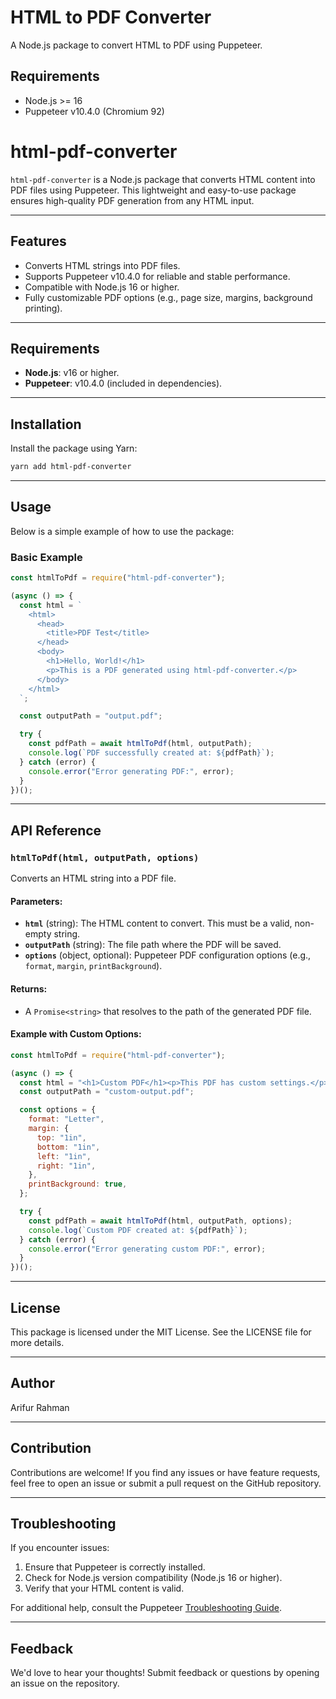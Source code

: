 # HTML to PDF Converter

A Node.js package to convert HTML to PDF using Puppeteer.

## Requirements
- Node.js >= 16
- Puppeteer v10.4.0 (Chromium 92)

# html-pdf-converter

`html-pdf-converter` is a Node.js package that converts HTML content into PDF files using Puppeteer. This lightweight and easy-to-use package ensures high-quality PDF generation from any HTML input.

---

## Features
- Converts HTML strings into PDF files.
- Supports Puppeteer v10.4.0 for reliable and stable performance.
- Compatible with Node.js 16 or higher.
- Fully customizable PDF options (e.g., page size, margins, background printing).

---

## Requirements
- **Node.js**: v16 or higher.
- **Puppeteer**: v10.4.0 (included in dependencies).

---

## Installation
Install the package using Yarn:
```bash
yarn add html-pdf-converter
```

---

## Usage
Below is a simple example of how to use the package:

### Basic Example
```javascript
const htmlToPdf = require("html-pdf-converter");

(async () => {
  const html = `
    <html>
      <head>
        <title>PDF Test</title>
      </head>
      <body>
        <h1>Hello, World!</h1>
        <p>This is a PDF generated using html-pdf-converter.</p>
      </body>
    </html>
  `;

  const outputPath = "output.pdf";

  try {
    const pdfPath = await htmlToPdf(html, outputPath);
    console.log(`PDF successfully created at: ${pdfPath}`);
  } catch (error) {
    console.error("Error generating PDF:", error);
  }
})();
```

---

## API Reference

### `htmlToPdf(html, outputPath, options)`

Converts an HTML string into a PDF file.

#### Parameters:
- **`html`** (string): The HTML content to convert. This must be a valid, non-empty string.
- **`outputPath`** (string): The file path where the PDF will be saved.
- **`options`** (object, optional): Puppeteer PDF configuration options (e.g., `format`, `margin`, `printBackground`).

#### Returns:
- A `Promise<string>` that resolves to the path of the generated PDF file.

#### Example with Custom Options:
```javascript
const htmlToPdf = require("html-pdf-converter");

(async () => {
  const html = "<h1>Custom PDF</h1><p>This PDF has custom settings.</p>";
  const outputPath = "custom-output.pdf";

  const options = {
    format: "Letter",
    margin: {
      top: "1in",
      bottom: "1in",
      left: "1in",
      right: "1in",
    },
    printBackground: true,
  };

  try {
    const pdfPath = await htmlToPdf(html, outputPath, options);
    console.log(`Custom PDF created at: ${pdfPath}`);
  } catch (error) {
    console.error("Error generating custom PDF:", error);
  }
})();
```

---

## License
This package is licensed under the MIT License. See the LICENSE file for more details.

---

## Author
Arifur Rahman 

---

## Contribution
Contributions are welcome! If you find any issues or have feature requests, feel free to open an issue or submit a pull request on the GitHub repository.

---

## Troubleshooting
If you encounter issues:
1. Ensure that Puppeteer is correctly installed.
2. Check for Node.js version compatibility (Node.js 16 or higher).
3. Verify that your HTML content is valid.

For additional help, consult the Puppeteer [Troubleshooting Guide](https://pptr.dev/troubleshooting).

---

## Feedback
We'd love to hear your thoughts! Submit feedback or questions by opening an issue on the repository.


